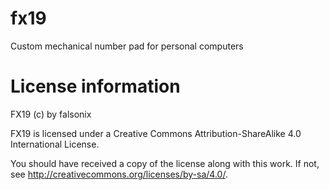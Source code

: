 # fx19
Custom mechanical number pad for personal computers


# License information
FX19 (c) by falsonix

FX19 is licensed under a
Creative Commons Attribution-ShareAlike 4.0 International License.

You should have received a copy of the license along with this
work. If not, see <http://creativecommons.org/licenses/by-sa/4.0/>.
